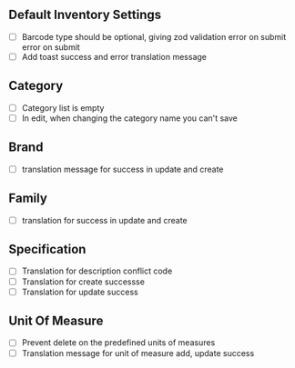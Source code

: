 ## Default Inventory Settings
- [ ] Barcode type should be optional, giving zod validation error on submit error on submit
- [ ] Add toast success and error translation message

## Category
- [ ] Category list is empty
- [ ] In edit, when changing the category name you can't save

## Brand 
- [ ] translation message for success in update and create

## Family
- [ ] translation for success in update and create

## Specification
- [ ] Translation for description conflict code
- [ ] Translation for create successse
- [ ] Translation for update success
## Unit Of Measure
- [ ] Prevent delete on the predefined units of measures
- [ ] Translation message for unit of measure add, update success 
